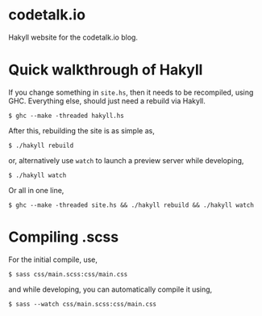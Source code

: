 # codetalk.io
Hakyll website for the codetalk.io blog.

# Quick walkthrough of Hakyll
If you change something in `site.hs`, then it needs to be recompiled, using GHC. Everything else, should just need a rebuild via Hakyll.

```
$ ghc --make -threaded hakyll.hs
```

After this, rebuilding the site is as simple as,

```
$ ./hakyll rebuild
```

or, alternatively use `watch` to launch a preview server while developing,

```
$ ./hakyll watch
```

Or all in one line,

```
$ ghc --make -threaded site.hs && ./hakyll rebuild && ./hakyll watch
```

# Compiling .scss
For the initial compile, use,

```
$ sass css/main.scss:css/main.css
```

and while developing, you can automatically compile it using,

```
$ sass --watch css/main.scss:css/main.css
```
